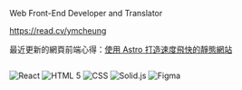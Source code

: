 Web Front-End Developer and Translator

https://read.cv/ymcheung

最近更新的網頁前端心得：[使用 Astro 打造速度飛快的靜態網站](https://build.intersection.tw/moment-with-astro)

<p style="display:inline-block;">

  <img src="https://img.shields.io/badge/React-61DAFB.svg?style=for-the-badge&logo=React&logoColor=black" alt="React"/>

  <img src="https://img.shields.io/badge/HTML5-E34F26.svg?style=for-the-badge&logo=HTML5&logoColor=white" alt="HTML 5"/>

  <img src="https://img.shields.io/badge/CSS-1572B6.svg?style=for-the-badge&logo=csswizardry&logoColor=white" alt="CSS"/>

  <img src="https://img.shields.io/badge/SOLID-2C4F7C.svg?style=for-the-badge&logo=solid&logoColor=white" alt="Solid.js"/>

  <img src="https://img.shields.io/badge/Figma-black.svg?style=for-the-badge&logo=Figma&logoColor=white" alt="Figma"/>

</p>
